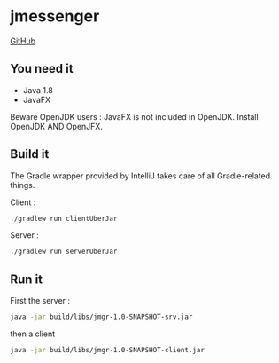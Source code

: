 # jmessenger

[GitHub](https://www.github.com/remicmacs/jmessenger)

## You need it

* Java 1.8
* JavaFX

Beware OpenJDK users : JavaFX is not included in OpenJDK. Install OpenJDK AND OpenJFX.

## Build it

The Gradle wrapper provided by IntelliJ takes care of all Gradle-related things.

Client :

```bash
./gradlew run clientUberJar
```

Server :

```bash
./gradlew run serverUberJar
```

## Run it

First the server :

```bash
java -jar build/libs/jmgr-1.0-SNAPSHOT-srv.jar
```

then a client

```bash
java -jar build/libs/jmgr-1.0-SNAPSHOT-client.jar
```
